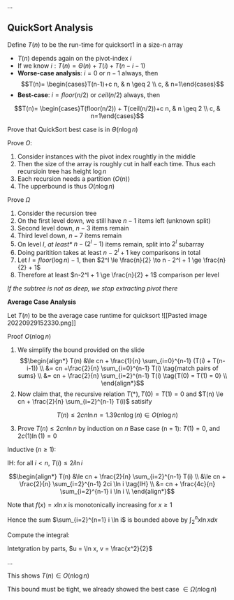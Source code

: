 ...




## QuickSort Analysis

Define $T(n)$ to be the run-time for quicksort1 in a size-n array

- $T(n)$ depends again on the pivot-index $i$
- If we know $i: T(n) = \Theta(n) + T(i) + T(n-i-1)$
- **Worse-case analysis**: $i=0$ or $n-1$ always, then
$$T(n)= \begin{cases}T(n-1)+c n, & n \geq 2 \\ c, & n=1\end{cases}$$
- **Best-case**: $i = floor(n/2)$ or $ceil(n/2)$ always, then

$$T(n)= \begin{cases}T(floor(n/2)) + T(ceil(n/2))+c n, & n \geq 2 \\ c, & n=1\end{cases}$$

Prove that QuickSort best case is in $\Theta(n \log n)$

Prove $O$:

1. Consider instances with the pivot index roughtly in the middle
2. Then the size of the array is roughly cut in half each time. Thus each recursioin tree has height $\log n$
3. Each recursion needs a partition ($O(n))$
4. The upperbound is thus $O(n\log n )$

Prove $\Omega$
1. Consider the recursion tree
2. On the first level down, we still have $n-1$ items left (unknown split)
3. Second level down, $n-3$ items remain
4. Third level down, $n-7$ items remain
5. On level $l$, *at least\** $n-(2^l -1)$ items remain, split into $2^l$ subarray
6. Doing paritition takes at least $n-2^l+1$ key comparisons in total
7. Let $l = floor(\log n) -1$, then $2^l \le \frac{n}{2} \to n - 2^l + 1 \ge \frac{n}{2} + 1$
8. Therefore at least $n-2^l + 1 \ge \frac{n}{2} + 1$ comparison per level

*If the subtree is not as deep, we stop extracting pivot there*


**Average Case Analysis**

Let $T(n)$ to be the average case runtime for quicksort
![[Pasted image 20220929152330.png]]


Proof $O(n \log n)$
1. We simplify the bound provided on the slide 
$$\begin{align*}
T(n) &\le cn + \frac{1}{n} \sum_{i=0}^{n-1} (T(i) + T(n-i-1)) \\
&= cn +\frac{2}{n} \sum_{i=0}^{n-1} T(i) \tag{match pairs of sums} \\
&= cn + \frac{2}{n} \sum_{i=2}^{n-1} T(i) \tag{T(0) = T(1) = 0} \\
\end{align*}$$
2. Now claim that, the recursive relation $T(*), T(0) = T(1) = 0$ and $T(n) \le cn + \frac{2}{n} \sum_{i=2}^{n-1} T(i)$ satisify 

$$T(n) \le 2cn \ln n = 1.39cn \log (n) \in O(n \log n)$$

3. Prove $T(n) \le 2cn\ln n$ by induction on $n$
Base case (n = 1): $T(1) = 0$, and $2c(1) \ln(1) = 0$

Inductive ($n \ge 1$):

IH: for all $i < n$, $T(i) \le 2i \ln i$

$$\begin{align*}
T(n) &\le cn + \frac{2}{n} \sum_{i=2}^{n-1} T(i) \\
&\le cn + \frac{2}{n} \sum_{i=2}^{n-1} 2ci \ln i \tag{IH} \\
&= cn + \frac{4c}{n} \sum_{i=2}^{n-1} i \ln i \\ 
\end{align*}$$

Note that $f(x) = x \ln x$ is monotonically increasing for $x \ge 1$


Hence the sum $\sum_{i=2}^{n=1} i \ln i$ is bounded above by $\int_2^n x \ln x dx$


Compute the integral:

Intetgration by parts, $u  = \ln x, v = \frac{x^2}{2}$

...

This shows $T(n) \in O(n \log n)$

This bound must be tight, we already showed the best case $\in \Omega(n \log n)$
